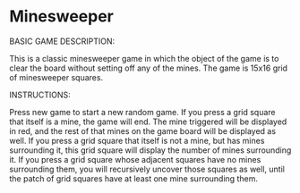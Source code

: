 # Minesweeper

BASIC GAME DESCRIPTION:

This is a classic minesweeper game in which the object of the game is to clear the board without setting off any of the mines. The game is 15x16 grid of minesweeper squares.

INSTRUCTIONS:

Press new game to start a new random game.
If you press a grid square that itself is a mine, the game will end. The mine triggered will be displayed in red, and the rest of that mines on the game board will be displayed as well.
If you press a grid square that itself is not a mine, but has mines surrounding it, this grid square will display the number of mines surrounding it.
If you press a grid square whose adjacent squares have no mines surrounding them, you will recursively uncover those squares as well, until the patch of grid squares have at least one mine surrounding them.
